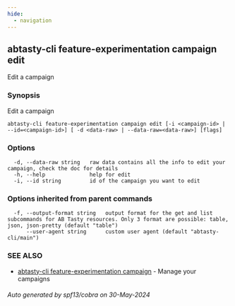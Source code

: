 ```yaml
---
hide:
  - navigation
---
```

## abtasty-cli feature-experimentation campaign edit

Edit a campaign

### Synopsis

Edit a campaign

```
abtasty-cli feature-experimentation campaign edit [-i <campaign-id> | --id=<campaign-id>] [ -d <data-raw> | --data-raw=<data-raw>] [flags]
```

### Options

```
  -d, --data-raw string   raw data contains all the info to edit your campaign, check the doc for details
  -h, --help              help for edit
  -i, --id string         id of the campaign you want to edit
```

### Options inherited from parent commands

```
  -f, --output-format string   output format for the get and list subcommands for AB Tasty resources. Only 3 format are possible: table, json, json-pretty (default "table")
      --user-agent string      custom user agent (default "abtasty-cli/main")
```

### SEE ALSO

* [abtasty-cli feature-experimentation campaign](abtasty-cli_feature-experimentation_campaign.md)	 - Manage your campaigns

###### Auto generated by spf13/cobra on 30-May-2024
